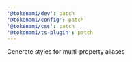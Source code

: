 ```yaml
---
'@tokenami/dev': patch
'@tokenami/config': patch
'@tokenami/css': patch
'@tokenami/ts-plugin': patch
---
```


Generate styles for multi-property aliases
